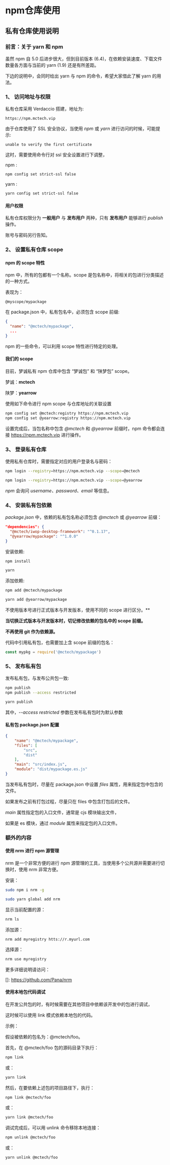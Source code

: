 # npm仓库使用

## 私有仓库使用说明


### 前言：关于 yarn 和 npm

虽然 npm 自 5.0 后进步很大，但到目前版本 (6.4)，在依赖安装速度、下载文件数量各方面与当前的 yarn (1.9) 还是有所差距。

下边的说明中，会同时给出 yarn 与 npm 的命令，希望大家借此了解 yarn 的用法。





### 1、 访问地址与权限

私有仓库采用 Verdaccio 搭建，地址为:

``` url
https://npm.mctech.vip
```

由于仓库使用了 SSL 安全协议，当使用 *npm* 或 *yarn* 进行访问的时候，可能提示:

```error
unable to verify the first certificate
```

这时，需要使用命令行对 ssl 安全设置进行下调整，

npm :

``` bash
npm config set strict-ssl false
```

yarn :

```bash
yarn config set strict-ssl false
```



#### 用户权限

私有仓库权限分为 **一般用户** 与 **发布用户** 两种，只有 **发布用户** 能够进行 *publish* 操作。

账号与密码另行告知。



### 2、 设置私有仓库 scope

#### npm 的 scope 特性

npm 中，所有的包都有一个名称。scope 是包名称中，将相关的包进行分类描述的一种方式。

表现为：

```
@myscope/mypackage
```

在 package.json 中，私有包名中，必须包含 scope 前缀:

```json
{
  "name": "@mctech/mypackage",
  ...
}
```

npm 的一些命令，可以利用 scope 特性进行特定的处理。

#### 我们的 scope

目前，梦诚私有 npm 仓库中包含 “梦诚包” 和 “陕梦包” scope。

梦诚：**mctech**

陕梦：**yearrow**

使用如下命令进行 npm scope 与仓库地址的关联设置

``` bash
npm config set @mctech:registry https://npm.mctech.vip
npm config set @yearrow:registry https://npm.mctech.vip
```

设置完成后，当包名称中包含 *@mctech* 和 *@yearrow* 前缀时，npm 命令都会连接 https://npm.mctech.vip 进行操作。

<!--这里并不需要额外进行 *yarn config set* 设置，yarn 会自动共用 npm 的相关设置。-->



### 3、 登录私有仓库

使用私有仓库时，需要指定对应的用户登录名与密码：

``` bash
npm login --registry=https://npm.mctech.vip --scope=@mctech
```

``` bash
npm login --registry=https://npm.mctech.vip --scope=@yearrow
```



*npm* 会询问 *username、password、email* 等信息。

<!--同样，这里也不需要额外使用 *yarn login* 进行登录设置。-->



### 4、 安装私有包依赖

*package.json* 中，依赖的私有包名称必须包含 *@mctech* 或 *@yearrow* 前缀：

```json
"dependencies": {
  "@mctech/iwop-desktop-framework": "^0.1.17",
  "@yearrow/mypackage": "^1.0.0"
}
```

安装依赖:

```bash
npm install
```

```bash
yarn
```



添加依赖:

```bash
npm add @mctech/mypackage
```

```bash
yarn add @yearrow/mypackage
```



不使用版本号进行正式版本与开发版本，使用不同的 scope 进行区分。**

**当切换正式版本与开发版本时，切记修改依赖的包名中的 scope 前缀。**

**不再使用 git 作为依赖源。**



代码中引用私有包，也需要加上含 scope 前缀的包名：

```javascript
const mypkg = require('@mctech/mypackage')
```



### 5、 发布私有包

发布私有包，与发布公共包一致:

```bash
npm publish
npm publish --access restricted
```

```bash
yarn publish
```



其中，*--access restricted* 参数在发布私有包时为默认参数



#### 私有包 package.json 配置

```json
{
    "name": "@mctech/mypackage",
    "files": [
        "src",
        "dist"
    ],
    "main": "src/index.js",
    "module": "dist/mypackage.es.js"
}
```

当发布私有包时，尽量在 package.json 中设置 *files* 属性，用来指定包中包含的文件。

如果发布之前有打包过程，尽量只在 files 中包含打包后的文件。

*main* 属性指定包的入口文件，通常是 cjs 模块输出文件，

如果是 es 模块，通过 *module* 属性来指定包的入口文件。





### 额外的内容

#### 使用 nrm 进行 npm 源管理

nrm 是一个非常方便的进行 npm 源管理的工具，当使用多个公共源并需要进行切换时，使用 nrm 非常方便。

安装：

``` bash
sudo npm i nrm -g
```

```bash
sudo yarn global add nrm
```



显示当前配置的源：

```bash
nrm ls
```

添加源：

```
nrm add myregistry htts://r.myurl.com
```

选择源：

```bash
nrm use myregistry
```

更多详细说明请访问：

[]: https://github.com/Pana/nrm



#### 使用本地包代码调试

在开发公共包的时，有时候需要在其他项目中依赖该开发中的包进行调试，

这时候可以使用 link 模式依赖本地包的代码。

示例：

假设被依赖的包名为：@mctech/foo。

首先，在 @mctech/foo 包的源码目录下执行：

``` bash
npm link
```

或：

``` bash
yarn link
```

然后，在要依赖上述包的项目路径下，执行：

``` bash
npm link @mctech/foo
```

或：

``` bash
yarn link @mctech/foo
```

调试完成后，可以用 unlink 命令移除本地连接：

``` bash
npm unlink @mctech/foo
```

或：

``` bash
yarn unlink @mctech/foo
```